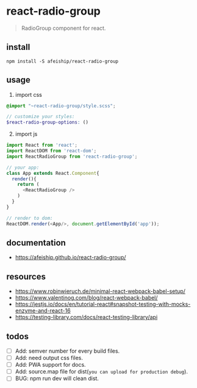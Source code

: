 # react-radio-group
> RadioGroup component for react.

## install
```shell
npm install -S afeiship/react-radio-group
```

## usage
1. import css
  ```scss
  @import "~react-radio-group/style.scss";

  // customize your styles:
  $react-radio-group-options: ()
  ```
2. import js
  ```js
  import React from 'react';
  import ReactDOM from 'react-dom';
  import ReactRadioGroup from 'react-radio-group';
  
  // your app:
  class App extends React.Component{
    render(){
      return (
        <ReactRadioGroup />
      )
    }
  }

  // render to dom:
  ReactDOM.render(<App/>, document.getElementById('app'));
  ```

## documentation
- https://afeiship.github.io/react-radio-group/

## resources
- https://www.robinwieruch.de/minimal-react-webpack-babel-setup/
- https://www.valentinog.com/blog/react-webpack-babel/
- https://jestjs.io/docs/en/tutorial-react#snapshot-testing-with-mocks-enzyme-and-react-16
- https://testing-library.com/docs/react-testing-library/api

## todos
- [ ] Add: semver number for every build files.
- [ ] Add: need output css files.
- [ ] Add: PWA support for docs.
- [ ] Add: source.map file for dist(`you can upload for production debug`).
- [ ] BUG: npm run dev will clean dist.
